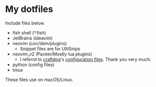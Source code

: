 # My dotfiles

Include files below.

- fish shell (\*.fish)
- JetBrains (ideavim)
- neovim (coc/dein/plugins)
  - Snippet files are for UltiSnips
- neovim_v2 (Packer/Mostly lua plugins)
  - I referrd to [craftdog](https://github.com/craftzdog)'s [configuration files](https://github.com/craftzdog/dotfiles-public). Thank you very much.
- python (config files)
- tmux

These files use on macOS/Linux.
